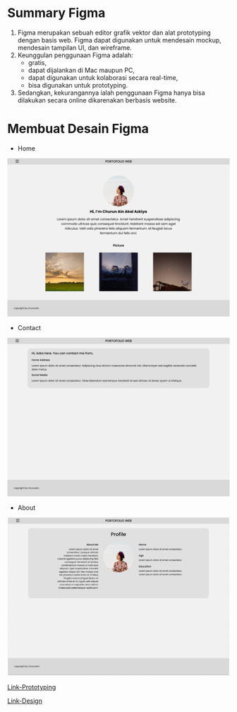# Summary Figma

1. Figma merupakan sebuah editor grafik vektor dan alat prototyping dengan basis web. Figma dapat digunakan untuk mendesain mockup, mendesain tampilan UI, dan wireframe.
2. Keunggulan penggunaan Figma adalah:
   - gratis,
   - dapat dijalankan di Mac maupun PC,
   - dapat digunakan untuk kolaborasi secara real-time,
   - bisa digunakan untuk prototyping.
3. Sedangkan, kekurangannya ialah penggunaan Figma hanya bisa dilakukan secara online dikarenakan berbasis website.

# Membuat Desain Figma

- Home

![](home.jpg)

- Contact

![](contact.jpg)

- About

![](about.jpg)

[Link-Prototyping](https://www.figma.com/proto/fdd4UVIUBjDtXWBkU5NQm7/porto-web-SIB?type=design&node-id=3-3&t=ge6FzcvDw0REUfFh-1&scaling=min-zoom&page-id=0%3A1&starting-point-node-id=3%3A3&show-proto-sidebar=1&mode=design)

[Link-Design](https://www.figma.com/file/fdd4UVIUBjDtXWBkU5NQm7/porto-web-SIB?type=design&node-id=24%3A141&mode=design&t=27vEETTvHAk2emLT-1)
